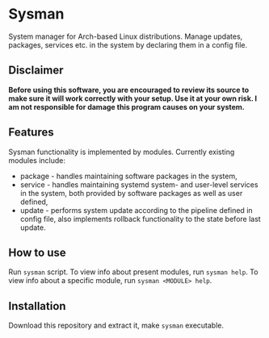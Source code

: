 # Sysman
System manager for Arch-based Linux distributions. Manage updates, packages, services etc. in the system by declaring them in a config file.

## Disclaimer
**Before using this software, you are encouraged to review its source to make sure it will work correctly with your setup. Use it at your own risk. I am not responsible for damage this program causes on your system.**

## Features
Sysman functionality is implemented by modules. Currently existing modules include:
- package - handles maintaining software packages in the system,
- service - handles maintaining systemd system- and user-level services in the system, both provided by software packages as well as user defined,
- update - performs system update according to the pipeline defined in config file, also implements rollback functionality to the state before last update.

## How to use
Run ```sysman``` script. To view info about present modules, run ```sysman help```. To view info about a specific module, run ```sysman <MODULE> help```.

## Installation
Download this repository and extract it, make ```sysman``` executable.

